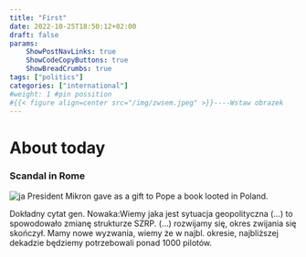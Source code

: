 ```yaml
---
title: "First"
date: 2022-10-25T18:50:12+02:00
draft: false
params:
    ShowPostNavLinks: true
    ShowCodeCopyButtons: true
    ShowBreadCrumbs: true
tags: ["politics"]
categories: ["international"]
#weight: 1 #pin possition
#{{< figure align=center src="/img/zwsem.jpeg" >}}----Wstaw obrazek
---
```


# About today

### Scandal in Rome

![ja](/img/zwsem.jpeg#left)
President Mikron gave as a gift to Pope a  book looted in Poland.

Dokładny cytat gen. Nowaka:Wiemy jaka jest sytuacja geopolityczna (…) to spowodowało zmianę strukturze SZRP. (...) rozwijamy się, okres zwijania  się skończył. Mamy nowe wyzwania, wiemy że w najbl. okresie, najbliższej dekadzie będziemy potrzebowali ponad 1000 pilotów.


